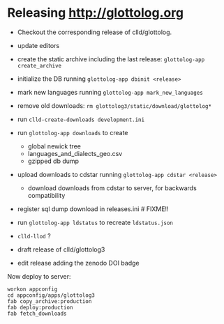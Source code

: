 
# Releasing http://glottolog.org

- Checkout the corresponding release of clld/glottolog.
- update editors
- create the static archive including the last release: `glottolog-app create_archive`
- initialize the DB running `glottolog-app dbinit <release>`
- mark new languages running `glottolog-app mark_new_languages`
- remove old downloads: `rm glottolog3/static/download/glottolog*`
- run `clld-create-downloads development.ini`
- run `glottolog-app downloads` to create
  - global newick tree
  - languages_and_dialects_geo.csv
  - gzipped db dump

- upload downloads to cdstar running `glottolog-app cdstar <release>`
  - download downloads from cdstar to server, for backwards compatibility
- register sql dump download in releases.ini # FIXME!!
- run `glottolog-app ldstatus` to recreate `ldstatus.json`
- `clld-llod` ?

- draft release of clld/glottolog3
- edit release adding the zenodo DOI badge

Now deploy to server:
```
workon appconfig
cd appconfig/apps/glottolog3
fab copy_archive:production
fab deploy:production
fab fetch_downloads
```
